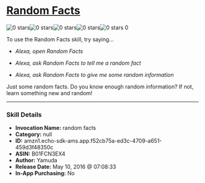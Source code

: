 # [Random Facts](http://alexa.amazon.com/#skills/amzn1.echo-sdk-ams.app.f52cb75a-ed3c-4709-a651-459d3f48350c)
![0 stars](../../images/ic_star_border_black_18dp_1x.png)![0 stars](../../images/ic_star_border_black_18dp_1x.png)![0 stars](../../images/ic_star_border_black_18dp_1x.png)![0 stars](../../images/ic_star_border_black_18dp_1x.png)![0 stars](../../images/ic_star_border_black_18dp_1x.png) 0

To use the Random Facts skill, try saying...

* *Alexa, open Random Facts*

* *Alexa, ask Random Facts to tell me a random fact*

* *Alexa, ask Random Facts to give me some random information*

Just some random facts. Do you know enough random information? If not, learn something new and random!

***

### Skill Details

* **Invocation Name:** random facts
* **Category:** null
* **ID:** amzn1.echo-sdk-ams.app.f52cb75a-ed3c-4709-a651-459d3f48350c
* **ASIN:** B01FCN3EX4
* **Author:** Yamuda
* **Release Date:** May 10, 2016 @ 07:08:33
* **In-App Purchasing:** No

